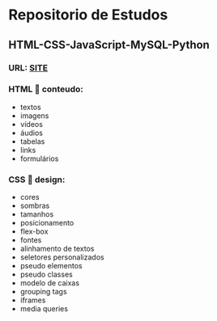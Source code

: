 # **Repositorio de Estudos**
## HTML-CSS-JavaScript-MySQL-Python
### URL: [SITE](https://rafaeldevprojects.github.io/Manual-de-Estudos/)
### **HTML** :pushpin: conteudo:
- textos
- imagens
- vídeos
- áudios
- tabelas
- links
- formulários


### **CSS** :pushpin: design:
- cores
- sombras
- tamanhos
- posicionamento
- flex-box
- fontes
- alinhamento de textos
- seletores personalizados
- pseudo elementos
- pseudo classes
- modelo de caixas
- grouping tags
- iframes
- media queries

